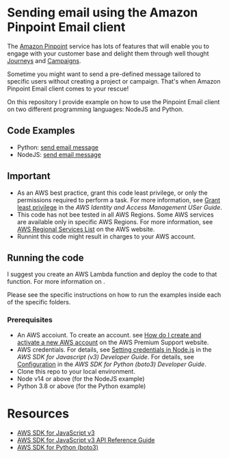 # Sending email using the Amazon Pinpoint Email client

The [Amazon Pinpoint](https://docs.aws.amazon.com/pinpoint/) service has lots of features that will enable you to engage with your customer base and delight them through well thought [Journeys](https://docs.aws.amazon.com/pinpoint/latest/userguide/journeys.html) and [Campaigns](https://docs.aws.amazon.com/pinpoint/latest/userguide/campaigns.html).

Sometime you might want to send a pre-defined message tailored to specific users without creating a project or campaign. That's when Amazon Pinpoint Email client comes to your rescue! 

On this repository I provide example on how to use the Pinpoint Email client on two different programming languages: NodeJS and Python.

## Code Examples

- Python: [send email message](https://github.com/paragao/pinpoint-demo/tree/main/python)
- NodeJS: [send email message](https://github.com/paragao/pinpoint-demo/tree/main/nodejs)

## Important
- As an AWS best practice, grant this code least privilege, or only the permissions required to perform a task. For more information, see [Grant least privilege](https://docs.aws.amazon.com/IAM/latest/UserGuide/best-practices.html#grant-least-privilege) in the *AWS Identity and Access Management USer Guide*.
- This code has not bee tested in all AWS Regions. Some AWS services are available only in specific AWS Regions. For more information, see [AWS Regional Services List](https://aws.amazon.com/about-aws/global-infrastructure/regional-product-services/) on the AWS website.
- Runnint this code might result in charges to your AWS account.

## Running the code
I suggest you create an AWS Lambda function and deploy the code to that function. For more information on []().

Please see the specific instructions on how to run the examples inside each of the specific folders.

### Prerequisites
- An AWS accoiunt. To create an account. see [How do I create and activate a new AWS account](https://aws.amazon.com/premiumsupport/knowledge-center/create-and-activate-aws-account/) on the AWS Premium Support website.
- AWS credentials. For details, see [Setting credentials in Node.js](https://docs.aws.amazon.com/sdk-for-javascript/v3/developer-guide/setting-credentials-node.html) in the *AWS SDK for Javascript (v3) Developer Guide*. For details, see [Configuration](https://boto3.amazonaws.com/v1/documentation/api/latest/guide/quickstart.html#configuration) in the *AWS SDK for Python (boto3) Developer Guide*.
- Clone this repo to your local environment.
- Node v14 or above (for the NodeJS example)
- Python 3.8 or above (for the Python example)

# Resources
- [AWS SDK for JavaScript v3](https://github.com/aws/aws-sdk-js-v3)
- [AWS SDK for JavaScript v3 API Reference Guide](https://docs.aws.amazon.com/AWSJavaScriptSDK/v3/latest/clients/client-pinpoint/index.html)
- [AWS SDK for Python (boto3)](https://boto3.amazonaws.com/v1/documentation/api/latest/index.html)